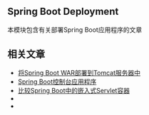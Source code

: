 ## Spring Boot Deployment

本模块包含有关部署Spring Boot应用程序的文章

## 相关文章

+ [将Spring Boot WAR部署到Tomcat服务器中](docs/将SpringBoot-WAR部署到Tomcat服务器中.md)
+ [Spring Boot控制台应用程序](docs/SpringBoot控制台应用程序.md)
+ [比较Spring Boot中的嵌入式Servlet容器](docs/比较SpringBoot中的嵌入式Servlet容器.md)
+ []()
+ []()
